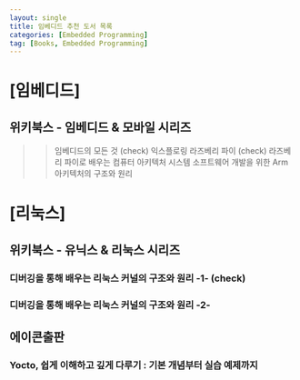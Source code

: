 ```yaml
---
layout: single
title: 임베디드 추천 도서 목록
categories: [Embedded Programming]
tag: [Books, Embedded Programming]
---
```


# **[임베디드]** <br/>

## 위키북스 - 임베디드 & 모바일 시리즈
>> 임베디드의 모든 것 (check) 
>> 익스플로링 라즈베리 파이 (check)
>> 라즈베리 파이로 배우는 컴퓨터 아키텍처 
>> 시스템 소프트웨어 개발을 위한 Arm 아키텍처의 구조와 원리  

# **[리눅스]**  

## 위키북스 - 유닉스 & 리눅스 시리즈  
### 디버깅을 통해 배우는 리눅스 커널의 구조와 원리 -1- (check)
### 디버깅을 통해 배우는 리눅스 커널의 구조와 원리 -2-  

## 에이콘출판
### Yocto, 쉽게 이해하고 깊게 다루기 : 기본 개념부터 실습 예제까지